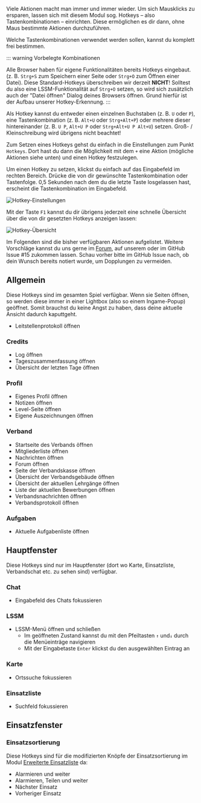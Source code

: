 Viele Aktionen macht man immer und immer wieder.
Um sich Mausklicks zu ersparen, lassen sich mit diesem Modul sog. Hotkeys – also Tastenkombinationen – einrichten.
Diese ermöglichen es dir dann, ohne Maus bestimmte Aktionen durchzuführen.

Welche Tastenkombinationen verwendet werden sollen, kannst du komplett frei bestimmen.

::: warning Vorbelegte Kombinationen

<!-- For later: ingame hotkeys @ https://blog.leitstellenspiel.de/tastaturkuerzel-hotkeys/ -->

Alle Browser haben für eigene Funktionalitäten bereits Hotkeys eingebaut.
(z.&nbsp;B. `Strg+S` zum Speichern einer Seite oder `Strg+O` zum Öffnen einer Datei).
Diese Standard-Hotkeys überschreiben wir derzeit **NICHT**!
Solltest du also eine LSSM-Funktionalität auf `Strg+O` setzen,
so wird sich zusätzlich auch der "Datei öffnen" Dialog deines Browsers öffnen.
Grund hierfür ist der Aufbau unserer Hotkey-Erkennung.
:::

Als Hotkey kannst du entweder einen einzelnen Buchstaben (z.&nbsp;B. `U` oder `P`),
eine Tastenkombination (z.&nbsp;B. `Alt+U` oder `Strg+Alt+P`) oder
mehrere dieser hintereinander (z.&nbsp;B. `U P`, `Alt+U P` oder `Strg+Alt+U P Alt+U`) setzen.
Groß- / Kleinschreibung wird übrigens nicht beachtet!

Zum Setzen eines Hotkeys gehst du einfach in die Einstellungen zum Punkt `Hotkeys`.
Dort hast du dann die Möglichkeit mit dem `+` eine Aktion (mögliche Aktionen siehe unten) und einen Hotkey festzulegen.

Um einen Hotkey zu setzen, klickst du einfach auf das Eingabefeld im rechten Bereich.
Drücke die von dir gewünschte Tastenkombination oder Tastenfolge.
0,5 Sekunden nach dem du die letzte Taste losgelassen hast, erscheint die Tastenkombination im Eingabefeld.

![Hotkey-Einstellungen](./settings.png)

Mit der Taste `F1` kannst du dir übrigens jederzeit eine schnelle Übersicht über die von dir gesetzten Hotkeys anzeigen lassen:

![Hotkey-Übersicht](./overview.png)

Im Folgenden sind die bisher verfügbaren Aktionen aufgelistet.
Weitere Vorschläge kannst du uns gerne im
[Forum](https://forum.leitstellenspiel.de/index.php?thread/19176-lss-manager-v-4/), auf unserem <discord/> oder im
<a :href="$theme.variables.github + '/issues/15'" target="_blank">GitHub Issue #15</a> zukommen lassen.
Schau vorher bitte im GitHub Issue nach, ob dein Wunsch bereits notiert wurde, um Dopplungen zu vermeiden.

## Allgemein

Diese Hotkeys sind im gesamten Spiel verfügbar.
Wenn sie Seiten öffnen, so werden diese immer in einer Lightbox (also so einem Ingame-Popup) geöffnet.
Somit brauchst du keine Angst zu haben, dass deine aktuelle Ansicht dadurch kaputtgeht.

* Leitstellenprotokoll öffnen

### Credits

* Log öffnen
* Tageszusammenfassung öffnen
* Übersicht der letzten Tage öffnen

### Profil

* Eigenes Profil öffnen
* Notizen öffnen
* Level-Seite öffnen
* Eigene Auszeichnungen öffnen

### Verband

* Startseite des Verbands öffnen
* Mitgliederliste öffnen
* Nachrichten öffnen
* Forum öffnen
* Seite der Verbandskasse öffnen
* Übersicht der Verbandsgebäude öffnen
* Übersicht der aktuellen Lehrgänge öffnen
* Liste der aktuellen Bewerbungen öffnen
* Verbandsnachrichten öffnen
* Verbandsprotokoll öffnen

### Aufgaben

* Aktuelle Aufgabenliste öffnen

## Hauptfenster

Diese Hotkeys sind nur im Hauptfenster (dort wo Karte, Einsatzliste, Verbandschat etc. zu sehen sind) verfügbar.

### Chat

* Eingabefeld des Chats fokussieren

### LSSM

* LSSM-Menü öffnen und schließen
    * Im geöffneten Zustand kannst du mit den Pfeiltasten `↑` und`↓` durch die Menüeinträge navigieren
    * Mit der Eingabetaste `Enter` klickst du den ausgewählten Eintrag an

### Karte

* Ortssuche fokussieren

### Einsatzliste

* Suchfeld fokussieren

## Einsatzfenster

### Einsatzsortierung

Diese Hotkeys sind für die modifizierten Knöpfe der Einsatzsortierung im Modul
[Erweiterte Einsatzliste](../extendedCallList/) da:

* Alarmieren und weiter
* Alarmieren, Teilen und weiter
* Nächster Einsatz
* Vorheriger Einsatz

